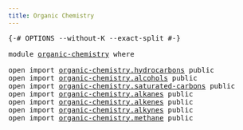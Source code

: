 ```yaml
---
title: Organic Chemistry
---
```


<pre class="Agda"><a id="43" class="Symbol">{-#</a> <a id="47" class="Keyword">OPTIONS</a> <a id="55" class="Pragma">--without-K</a> <a id="67" class="Pragma">--exact-split</a> <a id="81" class="Symbol">#-}</a>

<a id="86" class="Keyword">module</a> <a id="93" href="organic-chemistry.html" class="Module">organic-chemistry</a> <a id="111" class="Keyword">where</a>

<a id="118" class="Keyword">open</a> <a id="123" class="Keyword">import</a> <a id="130" href="organic-chemistry.hydrocarbons.html" class="Module">organic-chemistry.hydrocarbons</a> <a id="161" class="Keyword">public</a>
<a id="168" class="Keyword">open</a> <a id="173" class="Keyword">import</a> <a id="180" href="organic-chemistry.alcohols.html" class="Module">organic-chemistry.alcohols</a> <a id="207" class="Keyword">public</a>
<a id="214" class="Keyword">open</a> <a id="219" class="Keyword">import</a> <a id="226" href="organic-chemistry.saturated-carbons.html" class="Module">organic-chemistry.saturated-carbons</a> <a id="262" class="Keyword">public</a>
<a id="269" class="Keyword">open</a> <a id="274" class="Keyword">import</a> <a id="281" href="organic-chemistry.alkanes.html" class="Module">organic-chemistry.alkanes</a> <a id="307" class="Keyword">public</a>
<a id="314" class="Keyword">open</a> <a id="319" class="Keyword">import</a> <a id="326" href="organic-chemistry.alkenes.html" class="Module">organic-chemistry.alkenes</a> <a id="352" class="Keyword">public</a>
<a id="359" class="Keyword">open</a> <a id="364" class="Keyword">import</a> <a id="371" href="organic-chemistry.alkynes.html" class="Module">organic-chemistry.alkynes</a> <a id="397" class="Keyword">public</a>
<a id="404" class="Keyword">open</a> <a id="409" class="Keyword">import</a> <a id="416" href="organic-chemistry.methane.html" class="Module">organic-chemistry.methane</a> <a id="442" class="Keyword">public</a>
</pre>
